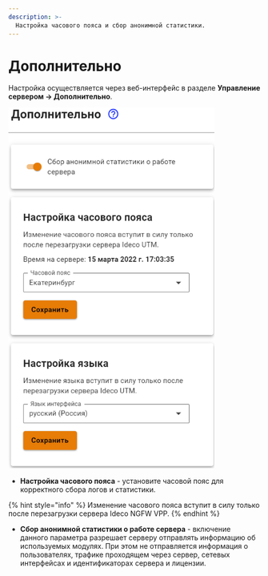 ```yaml
---
description: >-
  Настройка часового пояса и сбор анонимной статистики.
---
```


# Дополнительно

Настройка осуществляется через веб-интерфейс в разделе **Управление сервером -> Дополнительно**.

![](/.gitbook/assets/language-time-management.png)

* **Настройка часового пояса** - установите часовой пояс для корректного сбора логов и статистики.

{% hint style="info" %}
Изменение часового пояса вступит в силу только после перезагрузки сервера Ideco NGFW VPP.
{% endhint %}

* **Сбор анонимной статистики о работе сервера** - включение данного параметра разрешает серверу отправлять информацию об используемых модулях. При этом не отправляется информация о пользователях, трафике проходящем через сервер, сетевых интерфейсах и идентификаторах сервера и лицензии.